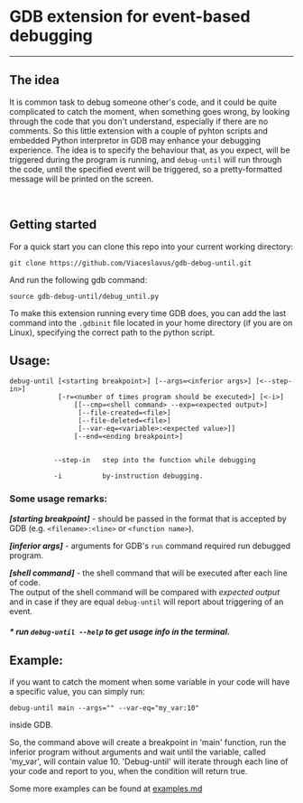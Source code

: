 # GDB extension for event-based debugging

---

## The idea
It is common task to debug someone other's code, and it could be quite complicated to catch the moment, when something goes wrong, by looking through the code that you don't understand, especially if there are no comments. So this little extension with a couple of pyhton scripts and embedded Python interpretor in GDB may enhance your debugging experience. The idea is to specify the behaviour that, as you expect, will be triggered during the program is running, and ```debug-until``` will run through the code, until the specified event will be triggered, so a pretty-formatted message will be printed on the screen.

</br>

## Getting started
For a quick start you can clone this repo into your current working directory:
```
git clone https://github.com/Viaceslavus/gdb-debug-until.git
```

And run the following gdb command:
```
source gdb-debug-until/debug_until.py
```

To make this extension running every time GDB does, you can add the last command into the ```.gdbinit``` file located in your home directory (if you are on Linux), 
specifying the correct path to the python script.

  
## Usage: 

```
debug-until [<starting breakpoint>] [--args=<inferior args>] [<--step-in>]
            [-r=<number of times program should be executed>] [<-i>]
                [[--cmp=<shell command> --exp=<expected output>]
                 [--file-created=<file>]
                 [--file-deleted=<file>]
                 [--var-eq=<variable>:<expected value>]]
                [--end=<ending breakpoint>]
                
                
           --step-in   step into the function while debugging
           
           -i          by-instruction debugging.
```

### Some usage remarks:

***[starting breakpoint]*** - should be passed in the format that is accepted by GDB (e.g. ```<filename>:<line>``` or ```<function name>```).  

***[inferior args]*** - arguments for GDB's ```run``` command required run debugged program.  

***[shell command]*** - the shell command that will be executed after each line of code.  
The output of the shell command will be compared with *expected output* and in case if they are equal ```debug-until``` will report about triggering of an event.

##### * run ```debug-until --help``` to get usage info in the terminal.

## Example:

if you want to catch the moment when some variable in your code will have a specific value, you can simply run:
```
debug-until main --args="" --var-eq="my_var:10"
```
inside GDB.

So, the command above will create a breakpoint in 'main' function, run the inferior program without arguments and wait until the variable, called 'my_var', will contain value 10. 'Debug-until' will iterate through each line of your code and report to you, when the condition will return true. 

Some more examples can be found at [examples.md](https://github.com/Viaceslavus/gdb-debug-until/blob/master/examples.md)
